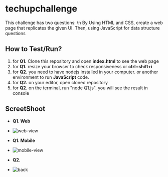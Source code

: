 # techupchallenge
This challenge has two questions: \n
By Using HTML and CSS, create a web page that replicates the given UI. Then, using JavaScript for data structure questions 

## How to Test/Run?
1. for **Q1.**  Clone this repository and open **index.html** to see the web page
2. for **Q1.**  resize your browser to check responsiveness or **ctrl+shift+i**
3. for **Q2.**  you need to have nodejs installed in your computer. or another environment to run **JavaScript** code.
4. for **Q2.**  on your editor, open cloned repository 
5. for **Q2.**  on the terminal, run "node Q1.js". you will see the result in console

## ScreetShoot
- **Q1. Web**
- ![web-view](https://user-images.githubusercontent.com/55656026/166423037-506b45df-115c-49ab-ab49-110658717a9e.JPG)
- **Q1. Mobile**
- ![mobile-view](https://user-images.githubusercontent.com/55656026/166423157-77e2bfc1-8d13-4fa1-8111-c0202416c1aa.JPG)

- **Q2.**
- ![back](https://user-images.githubusercontent.com/55656026/166423644-0a8216c5-ec99-4bdf-9fb7-8b96bce07339.JPG)




